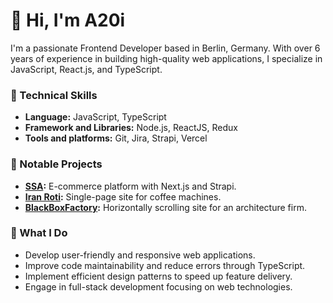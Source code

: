 # 👋 Hi, I'm A20i

I'm a passionate Frontend Developer based in Berlin, Germany. With over 6 years of experience in building high-quality web applications, I specialize in JavaScript, React.js, and TypeScript.

### 🔧 Technical Skills 
- **Language:** JavaScript, TypeScript
- **Framework and Libraries:** Node.js, ReactJS, Redux
- **Tools and platforms:** Git, Jira, Strapi, Vercel

### 🌟 Notable Projects
- **[SSA](https://shahdarad.com):** E-commerce platform with Next.js and Strapi.
- **[Iran Roti](https://iranroti.com):** Single-page site for coffee machines.
- **[BlackBoxFactory](https://blackboxfactory.com):** Horizontally scrolling site for an architecture firm. 
  
### 🚀 What I Do
- Develop user-friendly and responsive web applications.
- Improve code maintainability and reduce errors through TypeScript.
- Implement efficient design patterns to speed up feature delivery.
- Engage in full-stack development focusing on web technologies.
